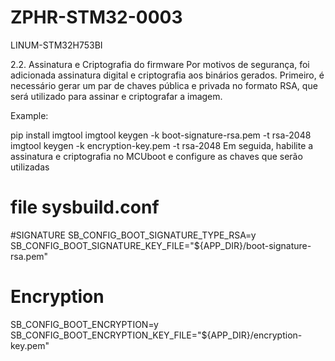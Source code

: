 # ZPHR-STM32-0003
LINUM-STM32H753BI

2.2. Assinatura e Criptografia do firmware
Por motivos de segurança, foi adicionada assinatura digital e criptografia aos binários gerados. Primeiro, é necessário gerar um par de chaves pública e privada no formato RSA, que será utilizado para assinar e criptografar a imagem.

Example:

pip install imgtool
imgtool keygen -k boot-signature-rsa.pem -t rsa-2048
imgtool keygen -k encryption-key.pem -t rsa-2048
Em seguida, habilite a assinatura e criptografia no MCUboot e configure as chaves que serão utilizadas

# file sysbuild.conf
#SIGNATURE
SB_CONFIG_BOOT_SIGNATURE_TYPE_RSA=y
SB_CONFIG_BOOT_SIGNATURE_KEY_FILE="${APP_DIR}/boot-signature-rsa.pem"

# Encryption
SB_CONFIG_BOOT_ENCRYPTION=y
SB_CONFIG_BOOT_ENCRYPTION_KEY_FILE="${APP_DIR}/encryption-key.pem"